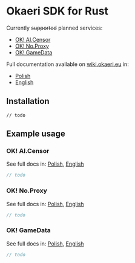 # Okaeri SDK for Rust
Currently ~~supported~~ planned services:
- [OK! AI.Censor](#ok-aicensor)
- [OK! No.Proxy](#ok-noproxy)
- [OK! GameData](#ok-gamedata)

Full documentation available on [wiki.okaeri.eu](https://wiki.okaeri.eu/) in:
- [Polish](https://wiki.okaeri.eu/pl/sdk/rust)
- [English](https://wiki.okaeri.eu/en/sdk/rust)

## Installation
```
// todo
```

## Example usage
### OK! AI.Censor
See full docs in: [Polish](https://wiki.okaeri.eu/pl/sdk/rust#ok-aicensor), [English](https://wiki.okaeri.eu/en/sdk/rust#ok-aicensor)
```rust
// todo
```

### OK! No.Proxy
See full docs in: [Polish](https://wiki.okaeri.eu/pl/sdk/rust#ok-noproxy), [English](https://wiki.okaeri.eu/en/sdk/rust#ok-noproxy)
```rust
// todo
```

### OK! GameData
See full docs in: [Polish](https://wiki.okaeri.eu/pl/sdk/rust#ok-gamedata), [English](https://wiki.okaeri.eu/en/sdk/rust#ok-gamedata)
```rust
// todo
```
